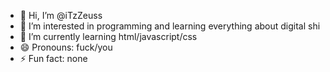 - 👋 Hi, I’m @iTzZeuss
- 👀 I’m interested in programming and learning everything about digital shi
- 🌱 I’m currently learning html/javascript/css
- 😄 Pronouns: fuck/you
- ⚡ Fun fact: none

<!---
iTzZeuss/iTzZeuss is a ✨ special ✨ repository because its `README.md` (this file) appears on your GitHub profile.
You can click the Preview link to take a look at your changes.
--->
